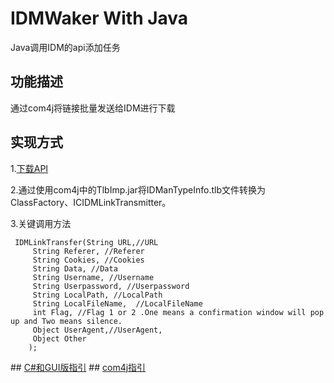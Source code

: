 # IDMWaker With Java
 Java调用IDM的api添加任务
 
## 功能描述
通过com4j将链接批量发送给IDM进行下载
## 实现方式
<p>1.<a href="http://www.internetdownloadmanager.com/support/download/IDMCOMAPI.zip" rel="nofollow">下载API</a></p>
<p>2.通过使用com4j中的TlbImp.jar将IDManTypeInfo.tlb文件转换为ClassFactory、ICIDMLinkTransmitter。</p>
<p>3.关键调用方法
 <pre><code> IDMLinkTransfer(String URL,//URL
     String Referer, //Referer
     String Cookies, //Cookies
     String Data, //Data
     String Username, //Username
     String Userpassword, //Userpassword
     String LocalPath, //LocalPath
     String LocalFileName,  //LocalFileName
     int Flag, //Flag 1 or 2 .One means a confirmation window will pop up and Two means silence.
     Object UserAgent,//UserAgent,
     Object Other
    );
</code></pre></p>
## <a href="https://github.com/nilaoda/IDMWaker" rel="nofollow">C#和GUI版指引</a>
## <a href="https://github.com/kohsuke/com4j" rel="nofollow">com4j指引</a>
